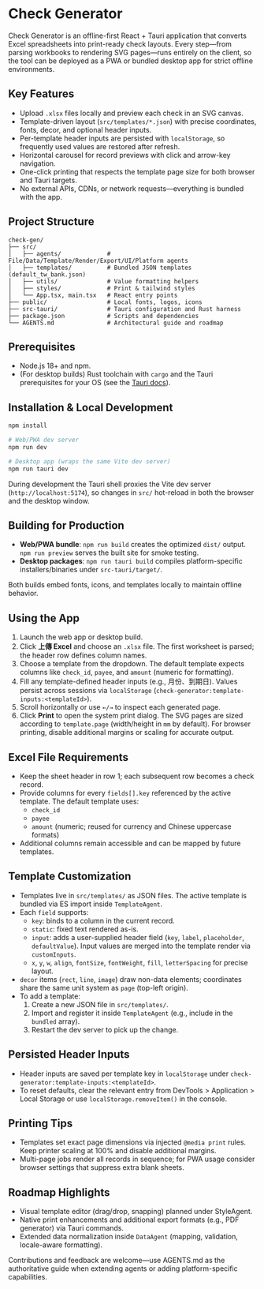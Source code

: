 # Check Generator

Check Generator is an offline-first React + Tauri application that converts Excel spreadsheets into print-ready check layouts. Every step—from parsing workbooks to rendering SVG pages—runs entirely on the client, so the tool can be deployed as a PWA or bundled desktop app for strict offline environments.

## Key Features
- Upload `.xlsx` files locally and preview each check in an SVG canvas.
- Template-driven layout (`src/templates/*.json`) with precise coordinates, fonts, decor, and optional header inputs.
- Per-template header inputs are persisted with `localStorage`, so frequently used values are restored after refresh.
- Horizontal carousel for record previews with click and arrow-key navigation.
- One-click printing that respects the template page size for both browser and Tauri targets.
- No external APIs, CDNs, or network requests—everything is bundled with the app.

## Project Structure
```
check-gen/
├── src/
│   ├── agents/             # File/Data/Template/Render/Export/UI/Platform agents
│   ├── templates/          # Bundled JSON templates (default_tw_bank.json)
│   ├── utils/              # Value formatting helpers
│   ├── styles/             # Print & tailwind styles
│   └── App.tsx, main.tsx   # React entry points
├── public/                 # Local fonts, logos, icons
├── src-tauri/              # Tauri configuration and Rust harness
├── package.json            # Scripts and dependencies
└── AGENTS.md               # Architectural guide and roadmap
```

## Prerequisites
- Node.js 18+ and npm.
- (For desktop builds) Rust toolchain with `cargo` and the Tauri prerequisites for your OS (see the [Tauri docs](https://tauri.app/v1/guides/getting-started/prerequisites/)).

## Installation & Local Development
```bash
npm install

# Web/PWA dev server
npm run dev

# Desktop app (wraps the same Vite dev server)
npm run tauri dev
```

During development the Tauri shell proxies the Vite dev server (`http://localhost:5174`), so changes in `src/` hot-reload in both the browser and the desktop window.

## Building for Production
- **Web/PWA bundle**: `npm run build` creates the optimized `dist/` output. `npm run preview` serves the built site for smoke testing.
- **Desktop packages**: `npm run tauri build` compiles platform-specific installers/binaries under `src-tauri/target/`.

Both builds embed fonts, icons, and templates locally to maintain offline behavior.

## Using the App
1. Launch the web app or desktop build.
2. Click **上傳 Excel** and choose an `.xlsx` file. The first worksheet is parsed; the header row defines column names.
3. Choose a template from the dropdown. The default template expects columns like `check_id`, `payee`, and `amount` (numeric for formatting).
4. Fill any template-defined header inputs (e.g., 月份、到期日). Values persist across sessions via `localStorage` (`check-generator:template-inputs:<templateId>`).
5. Scroll horizontally or use `←/→` to inspect each generated page.
6. Click **Print** to open the system print dialog. The SVG pages are sized according to `template.page` (width/height in `mm` by default). For browser printing, disable additional margins or scaling for accurate output.

## Excel File Requirements
- Keep the sheet header in row 1; each subsequent row becomes a check record.
- Provide columns for every `fields[].key` referenced by the active template. The default template uses:
  - `check_id`
  - `payee`
  - `amount` (numeric; reused for currency and Chinese uppercase formats)
- Additional columns remain accessible and can be mapped by future templates.

## Template Customization
- Templates live in `src/templates/` as JSON files. The active template is bundled via ES import inside `TemplateAgent`.
- Each `field` supports:
  - `key`: binds to a column in the current record.
  - `static`: fixed text rendered as-is.
  - `input`: adds a user-supplied header field (`key`, `label`, `placeholder`, `defaultValue`). Input values are merged into the template render via `customInputs`.
  - `x`, `y`, `w`, `align`, `fontSize`, `fontWeight`, `fill`, `letterSpacing` for precise layout.
- `decor` items (`rect`, `line`, `image`) draw non-data elements; coordinates share the same unit system as `page` (top-left origin).
- To add a template:
  1. Create a new JSON file in `src/templates/`.
  2. Import and register it inside `TemplateAgent` (e.g., include in the `bundled` array).
  3. Restart the dev server to pick up the change.

## Persisted Header Inputs
- Header inputs are saved per template key in `localStorage` under `check-generator:template-inputs:<templateId>`.
- To reset defaults, clear the relevant entry from DevTools > Application > Local Storage or use `localStorage.removeItem()` in the console.

## Printing Tips
- Templates set exact page dimensions via injected `@media print` rules. Keep printer scaling at 100% and disable additional margins.
- Multi-page jobs render all records in sequence; for PWA usage consider browser settings that suppress extra blank sheets.

## Roadmap Highlights
- Visual template editor (drag/drop, snapping) planned under StyleAgent.
- Native print enhancements and additional export formats (e.g., PDF generator) via Tauri commands.
- Extended data normalization inside `DataAgent` (mapping, validation, locale-aware formatting).

Contributions and feedback are welcome—use AGENTS.md as the authoritative guide when extending agents or adding platform-specific capabilities.

